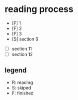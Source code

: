 # reading process

- [F] 1
- [F] 2
- [F] 3
- [S] section 6
- [ ] section 11
- [ ] section 12

## legend

- R: reading
- S: skiped
- F: finished